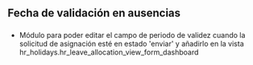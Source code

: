 ## Fecha de validación en ausencias

### 
-  Módulo para poder editar el campo de periodo de validez
   cuando la solicitud de asignación esté en estado 'enviar' 
   y añadirlo en la vista hr_holidays.hr_leave_allocation_view_form_dashboard
